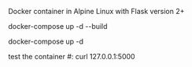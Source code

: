 Docker container in Alpine Linux with Flask version 2+


docker-compose up -d --build


docker-compose up -d 


test the container #:   curl 127.0.0.1:5000

